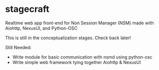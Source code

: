 # stagecraft
Realtime web app front-end for Non Session Manager (NSM) made with Aiohttp, NexusUI, and Python-OSC

This is still in the conceptualization stages. Check back later! 

Still Needed:
  - Write module for basic communication with nsmd using python-osc
  - Write simple web framework tying together Aiohttp & NexusUI

